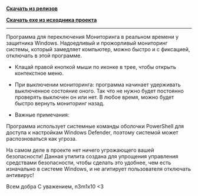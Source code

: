 **[Скачать из релизов](https://github.com/N3M1X10/DWD/releases)**

**[Скачать exe из исходника проекта](https://github.com/N3M1X10/DWD/blob/main/Disable%20Windows%20Defender/bin/Release/Disable%20Windows%20Defender.exe)**

---

Программа для переключения Мониторинга в реальном времени у защитника Windows.
Надоедливый и прожорливый мониторинг системы, который замедляет компьютер, можно быстро и с фиксацией, отключать в этой программе.

- Клацай правой кнопкой мыши по иконке в трее, чтобы открыть контекстное меню.

- При выключении мониторинга: программа начинает удерживать выключенное состояние оного. 
Так что не нужно будет постоянно проверять выключен он или нет. 
В любое время, можно будет быстро вернуть мониторинг назад.

- Важные примечания:

Программа использует системные команды оболочки PowerShell для доступа к настройкам Windows Defender, поэтому системой может распозноваться как угроза.

На самом деле в проекте нет ничего угрожающего вашей безопасности! 
Данная утилита создана для упрощения управления средствами безопасности, чтобы сделать это удобнее, чем есть изначально в системе Windows, и не агитирует пользователя отключать антивирус!

Всем добра
С уважением, n3m1x10 <3
